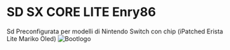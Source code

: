 # SD SX CORE LITE Enry86
Sd Preconfigurata per modelli di Nintendo Switch con chip (iPatched Erista Lite Mariko Oled)
![Bootlogo](https://user-images.githubusercontent.com/81759180/113311821-fafff800-9309-11eb-8acf-d195ebc58677.jpg)
